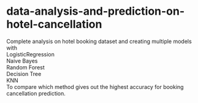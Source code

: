 # data-analysis-and-prediction-on-hotel-cancellation
Complete analysis on hotel booking dataset and creating multiple models with    
LogisticRegression  
Naive Bayes  
Random Forest  
Decision Tree  
KNN  
To compare which method gives out the highest accuracy for booking cancellation prediction.
